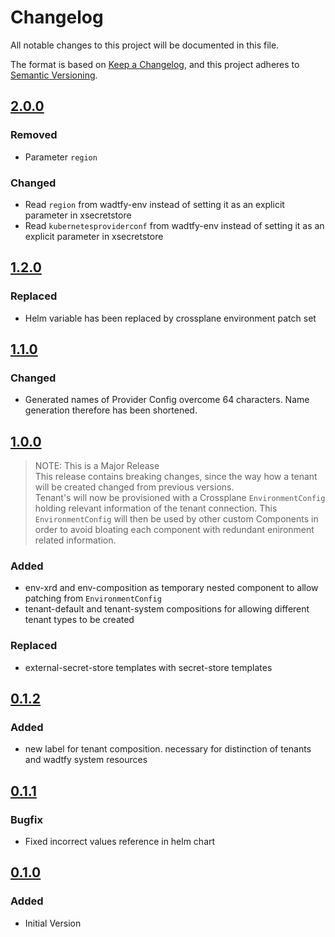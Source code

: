 # Changelog

All notable changes to this project will be documented in this file.

The format is based on [Keep a Changelog](https://keepachangelog.com/en/1.0.0/),
and this project adheres to [Semantic Versioning](https://semver.org/spec/v2.0.0.html).

## [2.0.0]

### Removed
* Parameter `region`

### Changed
* Read `region` from wadtfy-env instead of setting it as an explicit parameter in xsecretstore
* Read `kubernetesproviderconf` from wadtfy-env instead of setting it as an explicit parameter in xsecretstore

## [1.2.0]

### Replaced
* Helm variable has been replaced by crossplane environment patch set

## [1.1.0]

### Changed
* Generated names of Provider Config overcome 64 characters. Name generation therefore has been shortened.

## [1.0.0]

> NOTE: This is a Major Release  
> This release contains breaking changes, since the way how a tenant will be created changed from previous versions.  
> Tenant's will now be provisioned with a Crossplane `EnvironmentConfig` holding relevant information of the tenant connection.
> This `EnvironmentConfig` will then be used by other custom Components in order to avoid bloating each component with redundant
> enironment related information.

### Added
* env-xrd and env-composition as temporary nested component to allow patching from `EnvironmentConfig`
* tenant-default and tenant-system compositions for allowing different tenant types to be created

### Replaced
* external-secret-store templates with secret-store templates

## [0.1.2]

### Added

* new label for tenant composition. necessary for distinction of tenants and wadtfy system resources

## [0.1.1]

### Bugfix

* Fixed incorrect values reference in helm chart

## [0.1.0]

### Added

* Initial Version

[0.1.0]: https://github.com/DVPE-cloud/wadtfy-custom-components/tree/tenant-0.1.0-v1beta1/charts/v1beta1/tenant
[0.1.1]: https://github.com/DVPE-cloud/wadtfy-custom-components/tree/tenant-0.1.1-v1beta1/charts/v1beta1/tenant
[0.1.2]: https://github.com/DVPE-cloud/wadtfy-custom-components/tree/tenant-0.1.2-v1beta1/charts/v1beta1/tenant
[1.0.0]: https://github.com/DVPE-cloud/wadtfy-custom-components/tree/tenant-1.0.0-v1beta1/charts/v1beta1/tenant
[1.1.0]: https://github.com/DVPE-cloud/wadtfy-custom-components/tree/tenant-1.1.0-v1beta1/charts/v1beta1/tenant
[1.2.0]: https://github.com/DVPE-cloud/wadtfy-custom-components/tree/tenant-1.2.0-v1beta1/charts/v1beta1/tenant
[2.0.0]: https://github.com/DVPE-cloud/wadtfy-custom-components/tree/tenant-2.0.0-v1beta1/charts/v1beta1/tenant
